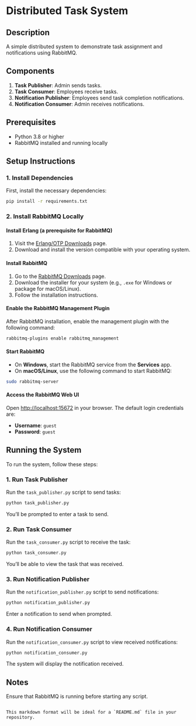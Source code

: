 # Distributed Task System

## Description
A simple distributed system to demonstrate task assignment and notifications using RabbitMQ.

## Components
1. **Task Publisher**: Admin sends tasks.
2. **Task Consumer**: Employees receive tasks.
3. **Notification Publisher**: Employees send task completion notifications.
4. **Notification Consumer**: Admin receives notifications.


## Prerequisites

- Python 3.8 or higher
- RabbitMQ installed and running locally

## Setup Instructions

### 1. Install Dependencies

First, install the necessary dependencies:

```bash
pip install -r requirements.txt
```

### 2. Install RabbitMQ Locally

#### Install Erlang (a prerequisite for RabbitMQ)

1. Visit the [Erlang/OTP Downloads](https://www.erlang.org/downloads) page.
2. Download and install the version compatible with your operating system.

#### Install RabbitMQ

1. Go to the [RabbitMQ Downloads](https://www.rabbitmq.com/download.html) page.
2. Download the installer for your system (e.g., `.exe` for Windows or package for macOS/Linux).
3. Follow the installation instructions.

#### Enable the RabbitMQ Management Plugin

After RabbitMQ installation, enable the management plugin with the following command:

```bash
rabbitmq-plugins enable rabbitmq_management
```

#### Start RabbitMQ

- On **Windows**, start the RabbitMQ service from the **Services** app.
- On **macOS/Linux**, use the following command to start RabbitMQ:

```bash
sudo rabbitmq-server
```

#### Access the RabbitMQ Web UI

Open [http://localhost:15672](http://localhost:15672) in your browser. The default login credentials are:
- **Username**: `guest`
- **Password**: `guest`

## Running the System

To run the system, follow these steps:

### 1. Run Task Publisher

Run the `task_publisher.py` script to send tasks:

```bash
python task_publisher.py
```

You’ll be prompted to enter a task to send.

### 2. Run Task Consumer

Run the `task_consumer.py` script to receive the task:

```bash
python task_consumer.py
```

You’ll be able to view the task that was received.

### 3. Run Notification Publisher

Run the `notification_publisher.py` script to send notifications:

```bash
python notification_publisher.py
```

Enter a notification to send when prompted.

### 4. Run Notification Consumer

Run the `notification_consumer.py` script to view received notifications:

```bash
python notification_consumer.py
```

The system will display the notification received.

## Notes

Ensure that RabbitMQ is running before starting any script.
```

This markdown format will be ideal for a `README.md` file in your repository.